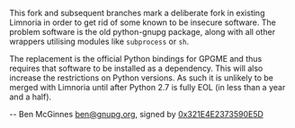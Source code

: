 This fork and subsequent branches mark a deliberate fork in existing Limnoria in order to get rid of some known to be insecure software.  The problem software is the old python-gnupg package, along with all other wrappers utilising modules like `subprocess` or `sh`.

The replacement is the official Python bindings for GPGME and thus requires that software to be installed as a dependency.  This will also increase the restrictions on Python versions.  As such it is unlikely to be merged with Limnoria until after Python 2.7 is fully EOL (in less than a year and a half).

-- Ben McGinnes <ben@gnupg.org>, signed by [0x321E4E2373590E5D](GnuPG.md.asc)
